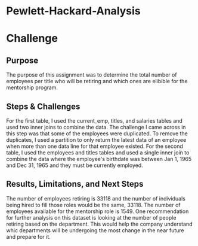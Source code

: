 # Pewlett-Hackard-Analysis
# Challenge

Purpose 
--
The purpose of this assignment was to determine the total number of employees per title who will be retiring and which ones are elibible for the mentorship program.

Steps & Challenges
--
For the first table, I used the current_emp, titles, and salaries tables and used two inner joins to combine the data. The challenge I came across in this step was that some of the employees were duplicated. To remove the duplicates, I used a partition to only return the latest data of an employee when more than one data line for that employee existed.
For the second table, I used the employees and titles tables and used a single inner join to combine the data where the employee's birthdate was between Jan 1, 1965 and Dec 31, 1965 and they must be currently employed. 

Results, Limitations, and Next Steps
--
The number of employees retiring is 33118 and the number of individuals being hired to fill those roles would be the same, 33118. 
The number of employees available for the mentorship role is 1549.
One recommendation for further analysis on this dataset is looking at the number of people retiring based on the department. This would help the company understand whic departments will be undergoing the most change in the near future and prepare for it.
